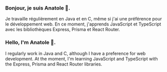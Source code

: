 ### Bonjour, je suis Anatole 👋.

Je travaille régulièrement en Java et en C, même si j'ai une préférence pour le développement web. En ce moment, j'apprends JavaScript et TypeScript avec les bibliothèques Express, Prisma et React Router.


### Hello, I'm Anatole 👋.

I regularly work in Java and C, although I have a preference for web development. At the moment, I'm learning JavaScript and TypeScript with the Express, Prisma and React Router libraries.

<!--
**pandar0ux/pandar0ux** is a ✨ _special_ ✨ repository because its `README.md` (this file) appears on your GitHub profile.

Here are some ideas to get you started:

- 🔭 I’m currently working on ...
- 🌱 I’m currently learning ...
- 👯 I’m looking to collaborate on ...
- 🤔 I’m looking for help with ...
- 💬 Ask me about ...
- 📫 How to reach me: ...
- 😄 Pronouns: ...
- ⚡ Fun fact: ...
-->
